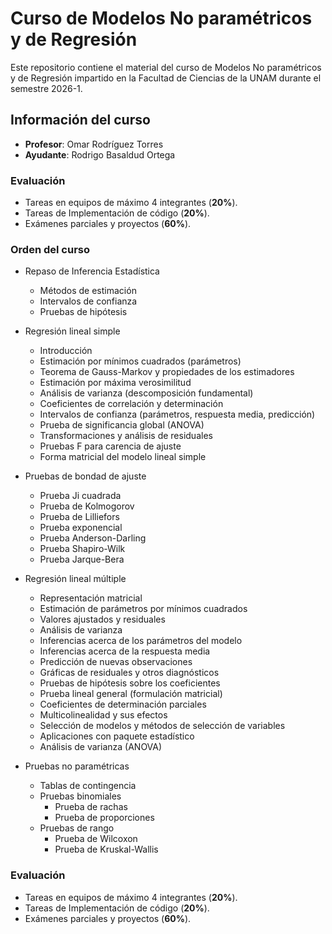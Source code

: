 # Curso de Modelos No paramétricos y de Regresión 

Este repositorio contiene el material del curso de Modelos No paramétricos y de Regresión impartido en la Facultad de Ciencias de la UNAM durante el semestre 2026-1.

## Información del curso

- **Profesor**: Omar Rodríguez Torres 
- **Ayudante**: Rodrigo Basaldud Ortega


### Evaluación
- Tareas en equipos de máximo 4 integrantes (**20%**).
- Tareas de Implementación de código (**20%**).
- Exámenes parciales y proyectos (**60%**).


### Orden del curso

- Repaso de Inferencia Estadística 
    - Métodos de estimación
    - Intervalos de confianza
    - Pruebas de hipótesis

- Regresión lineal simple
    - Introducción
    - Estimación por mínimos cuadrados (parámetros)
    - Teorema de Gauss-Markov y propiedades de los estimadores
    - Estimación por máxima verosimilitud
    - Análisis de varianza (descomposición fundamental)
    - Coeficientes de correlación y determinación
    - Intervalos de confianza (parámetros, respuesta media, predicción)
    - Prueba de significancia global (ANOVA)
    - Transformaciones y análisis de residuales
    - Pruebas F para carencia de ajuste
    - Forma matricial del modelo lineal simple

- Pruebas de bondad de ajuste
    - Prueba Ji cuadrada
    - Prueba de Kolmogorov
    - Prueba de Lilliefors
    - Prueba exponencial
    - Prueba Anderson-Darling
    - Prueba Shapiro-Wilk
    - Prueba Jarque-Bera    

- Regresión lineal múltiple
    - Representación matricial
    - Estimación de parámetros por mínimos cuadrados
    - Valores ajustados y residuales
    - Análisis de varianza
    - Inferencias acerca de los parámetros del modelo
    - Inferencias acerca de la respuesta media
    - Predicción de nuevas observaciones
    - Gráficas de residuales y otros diagnósticos
    - Pruebas de hipótesis sobre los coeficientes
    - Prueba lineal general (formulación matricial)
    - Coeficientes de determinación parciales
    - Multicolinealidad y sus efectos
    - Selección de modelos y métodos de selección de variables
    - Aplicaciones con paquete estadístico
    - Análisis de varianza (ANOVA)

- Pruebas no paramétricas
    - Tablas de contingencia
    - Pruebas binomiales
        - Prueba de rachas
        - Prueba de proporciones
    - Pruebas de rango
        - Prueba de Wilcoxon
        - Prueba de Kruskal-Wallis
        
### Evaluación
- Tareas en equipos de máximo 4 integrantes (**20%**).
- Tareas de Implementación de código (**20%**).
- Exámenes parciales y proyectos (**60%**).





